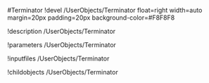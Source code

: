 <!-- MOOSE Object Documentation Stub: Remove this when content is added. -->
#Terminator
!devel /UserObjects/Terminator float=right width=auto margin=20px padding=20px background-color=#F8F8F8

!description /UserObjects/Terminator

!parameters /UserObjects/Terminator

!inputfiles /UserObjects/Terminator

!childobjects /UserObjects/Terminator
